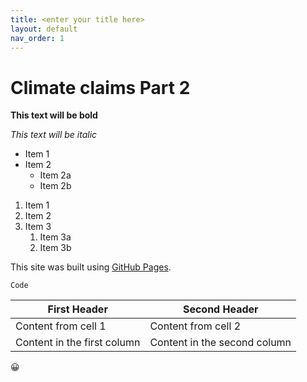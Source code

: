 ```yaml
---
title: <enter your title here>
layout: default
nav_order: 1
---
```

  
# Climate claims Part 2

<!-- Bolded text -->
**This text will be bold**

<!--Italicized text-->
*This text will be italic*

<!--  Bulleted/Ordered list -->
* Item 1
* Item 2
  * Item 2a
  * Item 2b

<!---Ordered list-->
1. Item 1
1. Item 2
1. Item 3
   1. Item 3a
   1. Item 3b

<!--Link to another website-->
This site was built using [GitHub Pages](https://pages.github.com/).

<!--Snippet of code -->
```
Code
```

<!--Table-->
First Header | Second Header
------------ | -------------
Content from cell 1 | Content from cell 2
Content in the first column | Content in the second column


<!--Emoji, guide available here: https://github.com/ikatyang/emoji-cheat-sheet/blob/master/README.md#smileys--emotion-->
:grinning:

